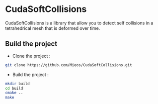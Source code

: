# CudaSoftCollisions
CudaSoftCollisions is a library that allow you to detect self collisions in a tetrahedrical mesh that is deformed over time.

## Build the project
* Clone the project :
```bash
git clone https://github.com/Mieos/CudaSoftCollisions.git
```

* Build the project :
```bash
mkdir build 
cd build
cmake ..
make
```
